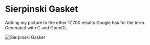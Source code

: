 # Sierpinski Gasket

Adding my picture to the other 17,700 results Google has for the term.
Generated with C and OpenGL.

![Sierpinski Gasket](img/sierpinski.png)
